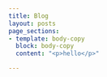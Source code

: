 ```yaml
---
title: Blog
layout: posts
page_sections:
- template: body-copy
  block: body-copy
  content: "<p>hello</p>"

---
```

